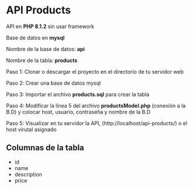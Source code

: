 # API Products
API en <b> PHP 8.1.2 </b> sin usar framework

Base de datos en <b>mysql</b>

Nombre de la base de datos: <b>api</b>

Nombre de la tabla: <b>products</b>

Paso 1: Clonar o descargar el proyecto en el directorio de tu servidor web

Paso 2: Crear una base de datos mysql

Paso 3: Importar el archivo <b>products.sql</b> para crear la tabla

Paso 4: Modificar la línea 5 del archivo <b>productsModel.php</b> (conexión a la B.D) y colocar host, usuario, contraseña y nombre de la B.D

Paso 5: Visualizar en tu servidor la API, (http://localhost/api-products/) o el host virutal asignado


## Columnas de la tabla
- id 
- name 
- description
- price
